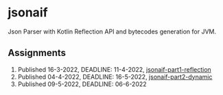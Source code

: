 # jsonaif

Json Parser with Kotlin Reflection API and bytecodes generation for JVM.

## Assignments

1. Published 16-3-2022, DEADLINE: 11-4-2022, [jsonaif-part1-reflection](assignments/jsonaif-part1-reflection.md)
2. Published 04-4-2022, DEADLINE: 16-5-2022, [jsonaif-part2-dynamic](assignments/jsonaif-part2-dynamic.md)
3. Published 09-5-2022, DEADLINE: 06-6-2022
